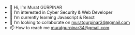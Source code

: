 - 👋 Hi, I’m Murat GÜRPINAR
- 👀 I’m interested in Cyber Security & Web Developer
- 🌱 I’m currently learning Javascript & React 
- 💞️ I’m looking to collaborate on muratgurpinar34@gmail.com
- 📫 How to reach me muratgurpinar34@gmail.com
 

<!---
muratgurpinar1903/muratgurpinar1903 is a ✨ special ✨ repository because its `README.md` (this file) appears on your GitHub profile.
You can click the Preview link to take a look at your changes.
--->
